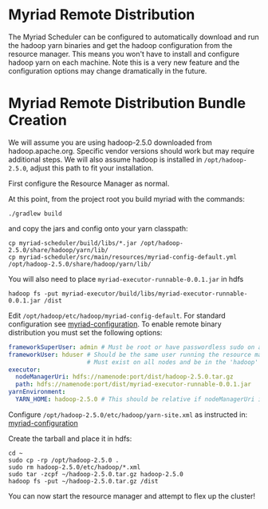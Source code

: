 # Myriad Remote Distribution

The Myriad Scheduler can be configured to automatically download and run the hadoop yarn binaries and get the hadoop 
configuration from the resource manager. This means you won't have to install and configure hadoop yarn on each machine. 
Note this is a very new feature and the configuration options may change dramatically in the future.

# Myriad Remote Distribution Bundle Creation

We will assume you are using hadoop-2.5.0 downloaded from hadoop.apache.org.  Specific vendor versions should work but 
may require additional steps.  We will also assume hadoop is installed in `/opt/hadoop-2.5.0`, adjust this path to fit 
your installation.

First configure the Resource Manager as normal.

At this point, from the project root you build myriad with the commands:

```
./gradlew build  
```

and copy the jars and config onto your yarn classpath:

```
cp myriad-scheduler/build/libs/*.jar /opt/hadoop-2.5.0/share/hadoop/yarn/lib/
cp myriad-scheduler/src/main/resources/myriad-config-default.yml /opt/hadoop-2.5.0/share/hadoop/yarn/lib/
```

You will also need to place `myriad-executor-runnable-0.0.1.jar` in hdfs

```
hadoop fs -put myriad-executor/build/libs/myriad-executor-runnable-0.0.1.jar /dist
```

Edit `/opt/hadoop/etc/hadoop/myriad-config-default`.  For standard configuration see 
[myriad-configuration](myriad-configuration.md).  To enable remote binary distribution you must set the following options:

```YAML
frameworkSuperUser: admin # Must be root or have passwordless sudo on all nodes!
frameworkUser: hduser # Should be the same user running the resource manager.
                      # Must exist on all nodes and be in the 'hadoop' group
executor:  
  nodeManagerUri: hdfs://namenode:port/dist/hadoop-2.5.0.tar.gz  
  path: hdfs://namenode:port/dist/myriad-executor-runnable-0.0.1.jar
yarnEnvironment:  
  YARN_HOME: hadoop-2.5.0 # This should be relative if nodeManagerUri is set  
```

Configure `/opt/hadoop-2.5.0/etc/hadoop/yarn-site.xml` as instructed in: [myriad-configuration](myriad-configuration.md)

Create the tarball and place it in hdfs:

```
cd ~
sudo cp -rp /opt/hadoop-2.5.0 .
sudo rm hadoop-2.5.0/etc/hadoop/*.xml
sudo tar -zcpf ~/hadoop-2.5.0.tar.gz hadoop-2.5.0
hadoop fs -put ~/hadoop-2.5.0.tar.gz /dist
```

You can now start the resource manager and attempt to flex up the cluster!
